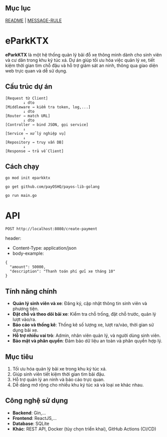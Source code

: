 
## Mục lục

[README](README.md) | [MESSAGE-RULE](MESSAGE-RULE.md) 

# eParkKTX

**eParkKTX** là một hệ thống quản lý bãi đỗ xe thông minh dành cho sinh viên và cư dân trong khu ký túc xá. Dự án giúp tối ưu hóa việc quản lý xe, tiết kiệm thời gian tìm chỗ đậu và hỗ trợ giám sát an ninh, thông qua giao diện web trực quan và dễ sử dụng.

## Cấu trúc dự án
```
[Request từ Client]
        ↓ dto
[Middleware → kiểm tra token, log,...]
        ↓ dto
[Router → match URL]
        ↓ dto 
[Controller → bind JSON, gọi service]
        ↓
[Service → xử lý nghiệp vụ]
        ↓
[Repository → truy vấn DB]
        ↓
[Response → trả về Client]

```

## Cách chạy
```
go mod init eparkktx
```

```
go get github.com/payOSHQ/payos-lib-golang
```

```
go run main.go
```

# API 
```
POST http://localhost:8080/create-payment
```

header:
 - Content-Type: application/json
 - body-example:
```
{
  "amount": 50000,
  "description": "Thanh toán phí gửi xe tháng 10"
}

```




## Tính năng chính

- **Quản lý sinh viên và xe**: Đăng ký, cập nhật thông tin sinh viên và phương tiện.
- **Đặt chỗ và theo dõi bãi xe**: Kiểm tra chỗ trống, đặt chỗ trước, quản lý lượt vào/ra.
- **Báo cáo và thống kê**: Thống kê số lượng xe, lượt ra/vào, thời gian sử dụng bãi xe.
- **Hỗ trợ nhiều vai trò**: Admin, nhân viên quản lý, và người dùng sinh viên.
- **Bảo mật và phân quyền**: Đảm bảo dữ liệu an toàn và phân quyền hợp lý.

## Mục tiêu

1. Tối ưu hóa quản lý bãi xe trong khu ký túc xá.
2. Giúp sinh viên tiết kiệm thời gian tìm bãi đậu.
3. Hỗ trợ quản lý an ninh và báo cáo trực quan.
4. Dễ dàng mở rộng cho nhiều khu ký túc xá và loại xe khác nhau.

## Công nghệ sử dụng

- **Backend**: Gin,...
- **Frontend**: ReactJS,...
- **Database**: SQLite
- **Khác**: REST API, Docker (tùy chọn triển khai), GitHub Actions (CI/CD)

